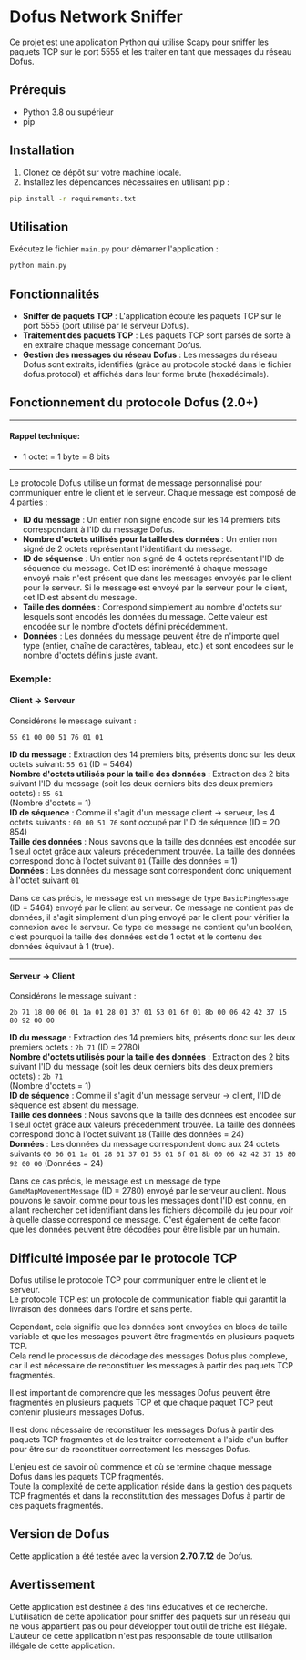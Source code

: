 # Dofus Network Sniffer

Ce projet est une application Python qui utilise Scapy pour sniffer les paquets TCP sur le port 5555 et les traiter en tant que messages du réseau Dofus.


## Prérequis

- Python 3.8 ou supérieur
- pip


## Installation

1. Clonez ce dépôt sur votre machine locale.
2. Installez les dépendances nécessaires en utilisant pip :

```bash
pip install -r requirements.txt
```


## Utilisation

Exécutez le fichier `main.py` pour démarrer l'application :

```bash
python main.py
```


## Fonctionnalités

- **Sniffer de paquets TCP** : L'application écoute les paquets TCP sur le port 5555 (port utilisé par le serveur Dofus).
- **Traitement des paquets TCP** : Les paquets TCP sont parsés de sorte à en extraire chaque message concernant Dofus.
- **Gestion des messages du réseau Dofus** : Les messages du réseau Dofus sont extraits, identifiés (grâce au protocole stocké dans le fichier dofus.protocol) et affichés dans leur forme brute (hexadécimale).

## Fonctionnement du protocole Dofus (2.0+)

---

#### Rappel technique:
- 1 octet = 1 byte = 8 bits

---

Le protocole Dofus utilise un format de message personnalisé pour communiquer entre le client et le serveur. Chaque message est composé de 4 parties :<br>

- **ID du message** : Un entier non signé encodé sur les 14 premiers bits correspondant à l'ID du message Dofus.
- **Nombre d'octets utilisés pour la taille des données** : Un entier non signé de 2 octets représentant l'identifiant du message.
- **ID de séquence** : Un entier non signé de 4 octets représentant l'ID de séquence du message. Cet ID est incrémenté à chaque message envoyé mais n'est présent que dans les messages envoyés par le client pour le serveur. Si le message est envoyé par le serveur pour le client, cet ID est absent du message.
- **Taille des données** : Correspond simplement au nombre d'octets sur lesquels sont encodés les données du message. Cette valeur est encodée sur le nombre d'octets défini précédemment.
- **Données** : Les données du message peuvent être de n'importe quel type (entier, chaîne de caractères, tableau, etc.) et sont encodées sur le nombre d'octets définis juste avant.

### Exemple:

#### Client -> Serveur
Considérons le message suivant :

```
55 61 00 00 51 76 01 01
```
**ID du message** : Extraction des 14 premiers bits, présents donc sur les deux octets suivant: `55 61` (ID = 5464)<br>
**Nombre d'octets utilisés pour la taille des données** : Extraction des 2 bits suivant l'ID du message (soit les deux derniers bits des deux premiers octets) : `55 61`<br> (Nombre d'octets = 1)<br>
**ID de séquence** : Comme il s'agit d'un message client -> serveur, les 4 octets suivants : `00 00 51 76` sont occupé par l'ID de séquence (ID = 20 854)<br>
**Taille des données** : Nous savons que la taille des données est encodée sur 1 seul octet grâce aux valeurs précedemment trouvée. La taille des données correspond donc à l'octet suivant `01` (Taille des données = 1)<br>
**Données** : Les données du message sont correspondent donc uniquement à l'octet suivant `01`<br>

Dans ce cas précis, le message est un message de type `BasicPingMessage` (ID = 5464) envoyé par le client au serveur. Ce message ne contient pas de données, il s'agit simplement d'un ping envoyé par le client pour vérifier la connexion avec le serveur.
Ce type de message ne contient qu'un booléen, c'est pourquoi la taille des données est de 1 octet et le contenu des données équivaut à 1 (true).

---

#### Serveur -> Client
Considérons le message suivant :

```
2b 71 18 00 06 01 1a 01 28 01 37 01 53 01 6f 01 8b 00 06 42 42 37 15 80 92 00 00
```
**ID du message** : Extraction des 14 premiers bits, présents donc sur les deux premiers octets : `2b 71` (ID = 2780)<br>
**Nombre d'octets utilisés pour la taille des données** : Extraction des 2 bits suivant l'ID du message (soit les deux derniers bits des deux premiers octets) : `2b 71`<br> (Nombre d'octets = 1)<br>
**ID de séquence** : Comme il s'agit d'un message serveur -> client, l'ID de séquence est absent du message.<br>
**Taille des données** : Nous savons que la taille des données est encodée sur 1 seul octet grâce aux valeurs précedemment trouvée. La taille des données correspond donc à l'octet suivant `18` (Taille des données = 24)<br>
**Données** : Les données du message correspondent donc aux 24 octets suivants `00 06 01 1a 01 28 01 37 01 53 01 6f 01 8b 00 06 42 42 37 15 80 92 00 00` (Données = 24)<br>

Dans ce cas précis, le message est un message de type `GameMapMovementMessage` (ID = 2780) envoyé par le serveur au client.
Nous pouvons le savoir, comme pour tous les messages dont l'ID est connu, en allant rechercher cet identifiant dans les fichiers décompilé du jeu pour voir à quelle classe correspond ce message.
C'est également de cette facon que les données peuvent être décodées pour être lisible par un humain.


## Difficulté imposée par le protocole TCP

Dofus utilise le protocole TCP pour communiquer entre le client et le serveur.<br>
Le protocole TCP est un protocole de communication fiable qui garantit la livraison des données dans l'ordre et sans perte.<br>

Cependant, cela signifie que les données sont envoyées en blocs de taille variable et que les messages peuvent être fragmentés en plusieurs paquets TCP.<br>
Cela rend le processus de décodage des messages Dofus plus complexe, car il est nécessaire de reconstituer les messages à partir des paquets TCP fragmentés.<br>

Il est important de comprendre que les messages Dofus peuvent être fragmentés en plusieurs paquets TCP et que chaque paquet TCP peut contenir plusieurs messages Dofus.<br>

Il est donc nécessaire de reconstituer les messages Dofus à partir des paquets TCP fragmentés et de les traiter correctement à l'aide d'un buffer pour être sur de reconstituer correctement les messages Dofus.<br>

L'enjeu est de savoir où commence et où se termine chaque message Dofus dans les paquets TCP fragmentés.<br>
Toute la complexité de cette application réside dans la gestion des paquets TCP fragmentés et dans la reconstitution des messages Dofus à partir de ces paquets fragmentés.


## Version de Dofus

Cette application a été testée avec la version **2.70.7.12** de Dofus.<br>

## Avertissement

Cette application est destinée à des fins éducatives et de recherche.<br>
L'utilisation de cette application pour sniffer des paquets sur un réseau qui ne vous appartient pas ou pour développer tout outil de triche est illégale.<br>
L'auteur de cette application n'est pas responsable de toute utilisation illégale de cette application.
